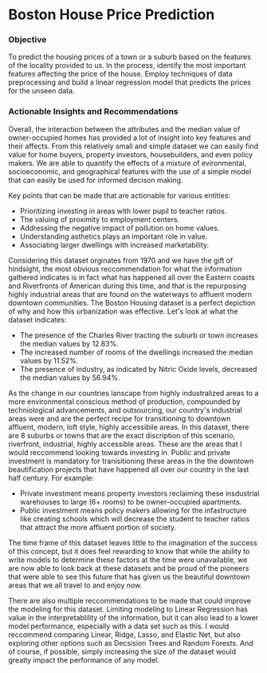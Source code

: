 # **Boston House Price Prediction**

### Objective <br>
To predict the housing prices of a town or a suburb based on the features of the locality provided to us. In the process, identify the most important features affecting the price of the house. Employ techniques of data preprocessing and build a linear regression model that predicts the prices for the unseen data.

### Actionable Insights and Recommendations <br>
Overall, the interaction between the attributes and the median value of owner-occupied homes has provided a lot of insight into key features and their affects.  From this relatively small and simple dataset we can easily find value for home buyers, property investors, housebuilders, and even policy makers. We are able to quantify the effects of a mixture of evironmental, socioeconomic, and geographical features with the use of a simple model that can easily be used for informed decison making.

  Key points that can be made that are actionable for various entities:
  * Prioritizing investing in areas with lower pupil to teacher ratios.
  * The valuing of proximity to employment centers.
  * Addressing the negative impact of pollution on home values.
  * Understanding asthetics plays an important role in value.
  * Associating larger dwellings with increased marketability.

Considering this dataset orginates from 1970 and we have the gift of hindsight, the most obvious reccommendation for what the information gathered indicates is in fact what has happened all over the Eastern coasts and Riverfronts of American during this time, and that is the repurposing highly industrial areas that are found on the waterways to affluent modern downtown communities.  The Boston Housing dataset is a perfect depiction of why and how this urbanization was effective.  Let's look at what the dataset indicates:
  * The presence of the Charles River tracting the suburb or town increases the median values by 12.83%.
  * The increased number of rooms of the dwellings increased the median values by 11.52%.
  * The presence of industry, as indicated by Nitric Oxide levels, decreased the median values by 56.94%.

As the change in our countries lanscape from highly industralized areas to a more environmental conscious method of production, compounded by techniological advancements, and outsourcing, our country's industrial areas were and are the perfect recipe for transitioning to downtown affluent, modern, loft style, highly accessibile areas.  In this dataset, there are 8 suburbs or towns that are the exact discription of this scenario, riverfront, industrial, highly accessible areas. These are the areas that I would reccommend looking towards investing in.  Public and private investment is mandatory for tranisitioning these areas in the the downtown beautification projects that have happened all over our country in the last half century. For example:
  * Private investment means property investors reclaiming these insdustrial warehouses to large (6+ rooms) to be owner-occupied apartments.
  * Public investment means policy makers allowing for the infastructure like creating schools which will decrease the student to teacher ratios that attract the more affluent portion of society.
  
The time frame of this dataset leaves little to the imagination of the success of this concept, but it does feel rewarding to know that while the ability to write models to determine these factors at the time were unavailable, we are now able to look back at these datasets and be proud of the pioneers that were able to see this future that has given us the beautiful downtown areas that we all travel to and enjoy now.

There are also multiple reccommendations to be made that could improve the modeling for this dataset.  Limiting modeling to Linear Regression has value in the interpretablility of the information, but it can also lead to a lower model performance, especially with a data set such as this.  I would reccommend comparing Linear, Ridge, Lasso, and Elastic Net, but also exploring other options such as Decsision Trees and Random Forests.  And of course, if possible, simply increasing the size of the dataset would greatly impact the performance of any model.
